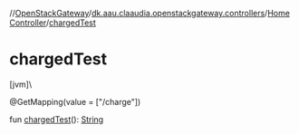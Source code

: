//[OpenStackGateway](../../../index.md)/[dk.aau.claaudia.openstackgateway.controllers](../index.md)/[HomeController](index.md)/[chargedTest](charged-test.md)

# chargedTest

[jvm]\

@GetMapping(value = ["/charge"])

fun [chargedTest](charged-test.md)(): [String](https://kotlinlang.org/api/latest/jvm/stdlib/kotlin/-string/index.html)
